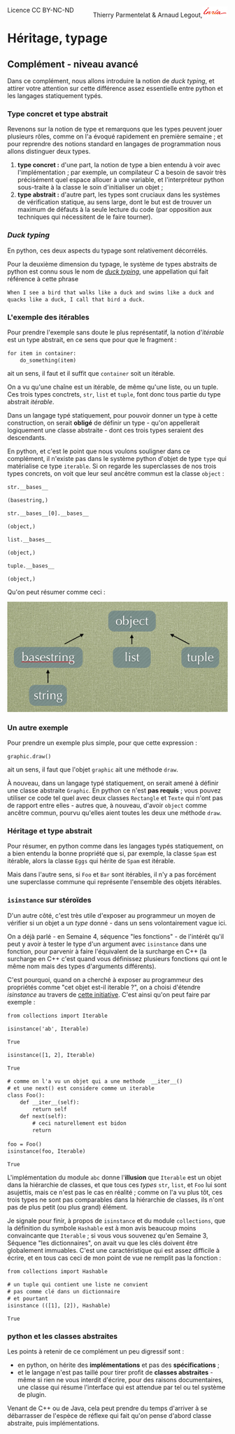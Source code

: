 
<span style="float:left;">Licence CC BY-NC-ND</span><span style="float:right;">Thierry Parmentelat &amp; Arnaud Legout,<img src="../../media/inria-25.png" style="display:inline"></span><br/>

# Héritage, typage

## Complément - niveau avancé

Dans ce complément, nous allons introduire la notion de *duck typing*, et attirer votre attention sur cette différence assez essentielle entre python et les langages statiquement typés.

### Type concret et type abstrait

Revenons sur la notion de type et remarquons que les types peuvent jouer plusieurs rôles, comme on l'a évoqué rapidement en première semaine&nbsp;; et pour reprendre des notions standard en langages de programmation nous allons distinguer deux types.
 1. **type concret&nbsp;:** d'une part, la notion de type a bien entendu à voir avec l'implémentation&nbsp;; par exemple, un compilateur C a besoin de savoir très précisément quel espace allouer à une variable, et l'interpréteur python sous-traite à la classe le soin d'initialiser un objet&nbsp;;
 1. **type abstrait&nbsp;:** d'autre part, les types sont cruciaux dans les systèmes de vérification statique, au sens large, dont le but est de trouver un maximum de défauts à la seule lecture du code (par opposition aux techniques qui nécessitent de le faire tourner).

### *Duck typing*

En python, ces deux aspects du typage sont relativement décorrélés.

Pour la deuxième dimension du typage, le système de types abstraits de python est connu sous le nom de [*duck typing*](http://en.wikipedia.org/wiki/Duck_typing), une appellation qui fait référence à cette phrase

    When I see a bird that walks like a duck and swims like a duck and quacks like a duck, I call that bird a duck.

### L'exemple des itérables

Pour prendre l'exemple sans doute le plus représentatif, la notion d'*itérable* est un type abstrait, en ce sens que pour que le fragment&nbsp;:

    for item in container:
        do_something(item)

ait un sens, il faut et il suffit que `container` soit un itérable.

On a vu qu'une chaîne est un itérable, de même qu'une liste, ou un tuple.
Ces trois types conctrets, `str`, `list` et `tuple`, font donc tous partie du type abstrait *itérable*.

Dans un langage typé statiquement, pour pouvoir donner un type à cette construction, on serait **obligé** de définir un type - qu'on appellerait logiquement une classe abstraite - dont ces trois types seraient des descendants.

En python, et c'est le point que nous voulons souligner dans ce complément, il n'existe pas dans le système python d'objet de type `type` qui matérialise ce type `iterable`. Si on regarde les superclasses de nos trois types concrets, on voit que leur seul ancêtre commun est la classe  `object`&nbsp;:


```
str.__bases__
```




    (basestring,)




```
str.__bases__[0].__bases__
```




    (object,)




```
list.__bases__
```




    (object,)




```
tuple.__bases__
```




    (object,)



Qu'on peut résumer comme ceci&nbsp;:

<img src="media/iterables.png">

### Un autre exemple

Pour prendre un exemple plus simple, pour que cette expression&nbsp;:

    graphic.draw()

ait un sens, il faut que l'objet `graphic` ait une méthode `draw`.

À nouveau, dans un langage typé statiquement, on serait amené à définir une classe abstraite `Graphic`. En python ce n'est **pas requis**&nbsp;; vous pouvez utiliser ce code tel quel avec deux classes `Rectangle` et `Texte` qui n'ont pas de rapport entre elles - autres que, à nouveau, d'avoir `object` comme ancêtre commun, pourvu qu'elles aient toutes les deux une méthode `draw`.

### Héritage et type abstrait

Pour résumer, en python comme dans les langages typés statiquement, on a bien entendu la bonne propriété que si, par exemple, la classe `Spam` est itérable, alors la classe `Eggs` qui hérite de `Spam` est itérable.

Mais dans l'autre sens, si `Foo` et `Bar` sont itérables, il n'y a pas forcément une superclasse commune qui représente l'ensemble des objets itérables.

### `isinstance` sur stéroïdes

D'un autre côté, c'est très utile d'exposer au programmeur un moyen de vérifier si un objet a un *type* donné - dans un sens volontairement vague ici.

On a déjà parlé - en Semaine 4, séquence "les fonctions" - de l'intérêt qu'il peut y avoir à tester le type d'un argument avec `isinstance` dans une fonction, pour parvenir à faire l'équivalent de la surcharge en C++ (la surcharge en C++ c'est quand vous définissez plusieurs fonctions qui ont le même nom mais des types d'arguments différents).

C'est pourquoi, quand on a cherché à exposer au programmeur des propriétés comme "cet objet est-il iterable ?", on a choisi d'étendre *isinstance* au travers de [cette initiative](http://legacy.python.org/dev/peps/pep-3119/). C'est ainsi qu'on peut faire par exemple&nbsp;:


```
from collections import Iterable
```


```
isinstance('ab', Iterable)
```




    True




```
isinstance([1, 2], Iterable)
```




    True




```
# comme on l'a vu un objet qui a une methode  __iter__()
# et une next() est considere comme un iterable
class Foo():
    def __iter__(self):
        return self
    def next(self):
        # ceci naturellement est bidon
        return

foo = Foo()
isinstance(foo, Iterable)
```




    True



L'implémentation du module `abc` donne l'**illusion** que `Iterable` est un objet dans la hiérarchie de classes, et que tous ces *types* `str`, `list`, et `Foo` lui sont asujettis, mais ce n'est pas le cas en réalité&nbsp;; comme on l'a vu plus tôt, ces trois types ne sont pas comparables dans la hiérarchie de classes, ils n'ont pas de plus petit (ou plus grand) élément.

Je signale pour finir, à propos de `isinstance` et du module `collections`, que la définition du symbole `Hashable` est à mon avis beaucoup moins convaincante que `Iterable`&nbsp;; si vous vous souvenez qu'en Semaine 3, Séquence "les dictionnaires", on avait vu que les clés doivent être globalement immuables. C'est une caractéristique qui est assez difficile à écrire, et en tous cas ceci de mon point de vue ne remplit pas la fonction&nbsp;:


```
from collections import Hashable
```


```
# un tuple qui contient une liste ne convient
# pas comme clé dans un dictionnaire
# et pourtant
isinstance (([1], [2]), Hashable)
```




    True



### python et les classes abstraites

Les points à retenir de ce complément un peu digressif sont&nbsp;:
 * en python, on hérite des **implémentations** et pas des **spécifications**&nbsp;;
 * et le langage n'est pas taillé pour tirer profit de **classes abstraites** - même si rien ne vous interdit d'écrire, pour des raisons documentaires, une classe qui résume l'interface qui est attendue par tel ou tel système de plugin.

Venant de C++ ou de Java, cela peut prendre du temps d'arriver à se débarrasser de l'espèce de réflexe qui fait qu'on pense d'abord classe abstraite, puis implémentations.
